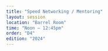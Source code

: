 ```yaml
---
title: "Speed Networking / Mentoring"
layout: session
location: "Barrel Room"
time: "Noon — 12:45pm"
order: "D4"
edition: "2024"
---
```


